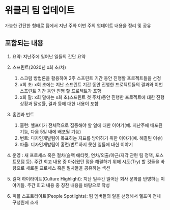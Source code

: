 # 위클리 팀 업데이트

가능한 간단한 형태로 팀에서 지난 주와 이번 주의 업데이트 내용을 정리 및 공유

## 포함되는 내용

1. 요약: 지난주에 일어난 일들의 간단 요약
2. 스프린트(2020년 x회 초/차)
    1. 스크럼 방법론을 활용하여 2주 스프린트 기간 동안 진행할 프로젝트들을 선정
    2. x회 초: x회 초에는 지난 스프린트 기간 동안 진행한 프로젝트들의 결과와 이번 스프린트 기간 동안 진행 할 프로젝트가 포함
    3. x회 말: x회 말에는 x회 초(스프린트 첫 주차)동안 진행한 프로젝트에 대한 진행 상황과 달성률, 결과 등에 대한 내용이 포함
3. 홈런과 번트
    1. 홈런: 헬프미가 전체적으로 집중해야 할 일에 대한 이야기(예. 지난주에 배포된 기능, 다음 5일 내에 배포될 기능)
    2. 번트: 디자인개발팀이 목표하는 지표를 방어하기 위한 이야기(예. 해결된 이슈)
    3. 파울: 디자인개발팀이 홈런/번트하지 못한 일들에 대한 이야기
4. 운영 : 새 프로세스 혹은 절차(슬랙 에티켓, 연차/외출/야근/지각 관련 팀 정책, 포스트모텀 등). 주간 회고 내용 중 아쉬웠던 점을 해결하기 위해 시도(Try) 할 것들을 바탕으로 새로운 프로세스 혹은 절차들을 공유하는 섹션

5. 컬쳐 하이라이트(Culture Highlight): 지난 일주간 일어난 회사 문화를 반영하는 이야기들. 주간 회고 내용 중 칭찬 내용을 바탕으로 작성

6. 피플 스포트라이트(People Spotlights): 팀 멤버들의 일을 선정해서 헬프미 전체 구성원에 소개
